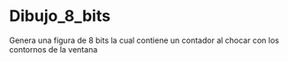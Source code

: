 # Dibujo_8_bits
Genera una figura de 8 bits la cual contiene un contador al chocar con los contornos de la ventana
